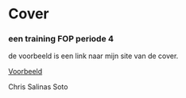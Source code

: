 # Cover
### een training FOP periode 4

de voorbeeld is een link naar mijn site van de cover.

[Voorbeeld]()

Chris Salinas Soto